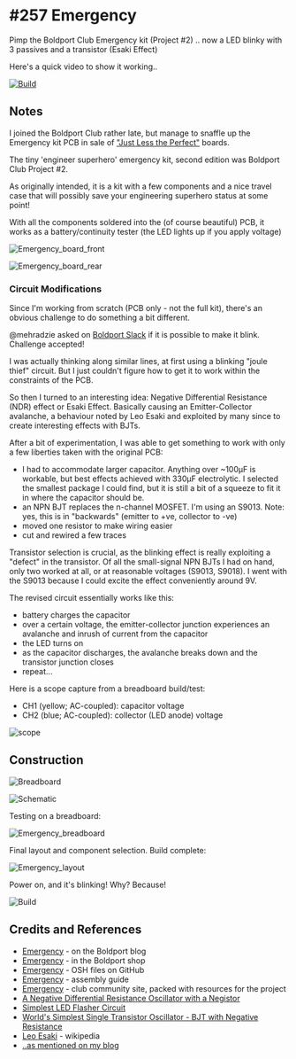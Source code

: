 # #257 Emergency

Pimp the Boldport Club Emergency kit (Project #2) .. now a LED blinky with 3 passives and a transistor (Esaki Effect)

Here's a quick video to show it working..

[![Build](./assets/Emergency_build.jpg?raw=true)](https://www.youtube.com/watch?v=PPUZth8RfCE)


## Notes

I joined the Boldport Club rather late, but manage to snaffle up the Emergency kit PCB in sale of ["Just Less the Perfect"](http://www.boldport.club/shop/product/437169103) boards.

The tiny 'engineer superhero' emergency kit, second edition was Boldport Club Project #2.

As originally intended, it is a kit with a few components and a nice travel case that will possibly save your engineering superhero status at some point!

With all the components soldered into the (of course beautiful) PCB, it works as a battery/continuity tester (the LED lights up if you apply voltage)

![Emergency_board_front](./assets/Emergency_board_front.jpg?raw=true)

![Emergency_board_rear](./assets/Emergency_board_rear.jpg?raw=true)


### Circuit Modifications

Since I'm working from scratch (PCB only - not the full kit), there's an obvious challenge to do something a bit different.

@mehradzie asked on [Boldport Slack](https://boldportclub.slack.com) if it is possible to make it blink. Challenge accepted!

I was actually thinking along similar lines, at first using a blinking "joule thief" circuit. But I just couldn't figure
how to get it to work within the constraints of the PCB.

So then I turned to an interesting idea: Negative Differential Resistance (NDR) effect or Esaki Effect. Basically causing an
Emitter-Collector avalanche, a behaviour noted by Leo Esaki and exploited by many since to create interesting effects with
BJTs.

After a bit of experimentation, I was able to get something to work with only a few liberties taken with the original PCB:

* I had to accommodate larger capacitor. Anything over ~100µF is workable, but best effects achieved with 330µF electrolytic. I selected the smallest package I could find, but it is still a bit of a squeeze to fit it in where the capacitor should be.
* an NPN BJT replaces the n-channel MOSFET. I'm using an S9013. Note: yes, this is in "backwards" (emitter to +ve, collector to -ve)
* moved one resistor to make wiring easier
* cut and rewired a few traces

Transistor selection is crucial, as the blinking effect is really exploiting a "defect" in the transistor.
Of all the small-signal NPN BJTs I had on hand, only two worked at all, or at reasonable voltages (S9013, S9018).
I went with the S9013 because I could excite the effect conveniently around 9V.

The revised circuit essentially works like this:

* battery charges the capacitor
* over a certain voltage, the emitter-collector junction experiences an avalanche and inrush of current from the capacitor
* the LED turns on
* as the capacitor discharges, the avalanche breaks down and the transistor junction closes
* repeat...

Here is a scope capture from a breadboard build/test:

* CH1 (yellow; AC-coupled): capacitor voltage
* CH2 (blue; AC-coupled): collector (LED anode) voltage

![scope](./assets/scope.gif?raw=true)


## Construction

![Breadboard](./assets/Emergency_bb.jpg?raw=true)

![Schematic](./assets/Emergency_schematic.jpg?raw=true)

Testing on a breadboard:

![Emergency_breadboard](./assets/Emergency_breadboard.jpg?raw=true)

Final layout and component selection. Build complete:

![Emergency_layout](./assets/Emergency_layout.jpg?raw=true)

Power on, and it's blinking! Why? Because!

![Build](./assets/Emergency_build.jpg?raw=true)

## Credits and References

* [Emergency](http://www.boldport.com/blog/2014/02/the-tiny-engineer-superhero-emergency.html) - on the Boldport blog
* [Emergency](http://www.boldport.club/shop/product/235066412) - in the Boldport shop
* [Emergency](https://github.com/boldport/emergency) - OSH files on GitHub
* [Emergency](https://bitbucket.org/boldport/pcbmode/wiki/The%20tiny%20engineer%20superhero%20emergency%20kit%20assembly%20guide) - assembly guide
* [Emergency](http://community.boldport.club/projects/p02-emergency/) - club community site, packed with resources for the project
* [A Negative Differential Resistance Oscillator with a Negistor](http://jlnlabs.online.fr/cnr/negosc.htm)
* [Simplest LED Flasher Circuit](http://www.cappels.org/dproj/simplest_LED_flasher/Simplest_LED_Flasher_Circuit.html)
* [World's Simplest Single Transistor Oscillator - BJT with Negative Resistance](https://www.youtube.com/watch?v=rpGOKGrcpAk&t=335s)
* [Leo Esaki](https://en.wikipedia.org/wiki/Leo_Esaki) - wikipedia
* [..as mentioned on my blog](https://blog.tardate.com/2017/02/leap257-blinking-emergency.html)
